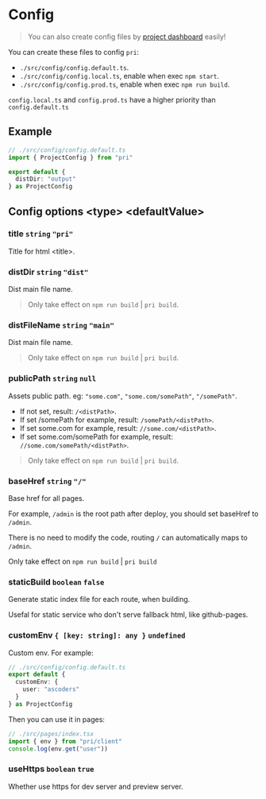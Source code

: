 # Config

> You can also create config files by [project dashboard](../features/project-dashboard) easily!

You can create these files to config `pri`:

* `./src/config/config.default.ts`.
* `./src/config/config.local.ts`, enable when exec `npm start`.
* `./src/config/config.prod.ts`, enable when exec `npm run build`.

`config.local.ts` and `config.prod.ts` have a higher priority than `config.default.ts`

## Example

```typescript
// ./src/config/config.default.ts
import { ProjectConfig } from "pri"

export default {
  distDir: "output"
} as ProjectConfig
```

## Config options &lt;type&gt; &lt;defaultValue&gt;

### title `string` `"pri"`

Title for html &lt;title&gt;.

### distDir `string` `"dist"`

Dist main file name.

> Only take effect on `npm run build` | `pri build`.

### distFileName `string` `"main"`

Dist main file name.

> Only take effect on `npm run build` | `pri build`.

### publicPath `string` `null`

Assets public path. eg: `"some.com"`, `"some.com/somePath"`, `"/somePath"`.

* If not set, result: `/<distPath>`.
* If set /somePath for example, result: `/somePath/<distPath>`.
* If set some.com for example, result: `//some.com/<distPath>`.
* If set some.com/somePath for example, result: `//some.com/somePath/<distPath>`.

> Only take effect on `npm run build` | `pri build`.

### baseHref `string` `"/"`

Base href for all pages.

For example, `/admin` is the root path after deploy, you should set baseHref to `/admin`.

There is no need to modify the code, routing `/` can automatically maps to `/admin`.

Only take effect on `npm run build` | `pri build`

### staticBuild `boolean` `false`

Generate static index file for each route, when building.

Usefal for static service who don't serve fallback html, like github-pages.

### customEnv `{ [key: string]: any }` `undefined`

Custom env. For example:

```typescript
// ./src/config/config.default.ts
export default {
  customEnv: {
    user: "ascoders"
  }
} as ProjectConfig
```

Then you can use it in pages:

```typescript
// ./src/pages/index.tsx
import { env } from "pri/client"
console.log(env.get("user"))
```

### useHttps `boolean` `true`

Whether use https for dev server and preview server.
